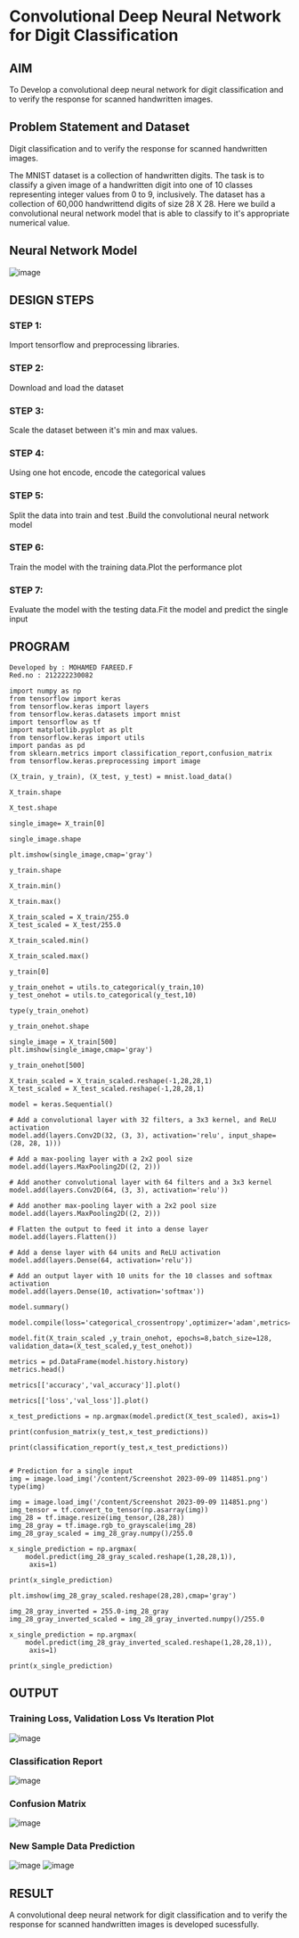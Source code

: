 # Convolutional Deep Neural Network for Digit Classification

## AIM

To Develop a convolutional deep neural network for digit classification and to verify the response for scanned handwritten images.

## Problem Statement and Dataset
Digit classification and to verify the response for scanned handwritten images.

The MNIST dataset is a collection of handwritten digits. The task is to classify a given image of a handwritten digit into one of 10 classes representing integer values from 0 to 9, inclusively. The dataset has a collection of 60,000 handwrittend digits of size 28 X 28. Here we build a convolutional neural network model that is able to classify to it's appropriate numerical value.
## Neural Network Model
![image](https://github.com/MOHAMED-FAREED-22001617/mnist-classification/assets/121412904/7ecca00d-5168-4afe-9e91-44cc2baf09cb)


## DESIGN STEPS

### STEP 1:
Import tensorflow and preprocessing libraries.
### STEP 2:
Download and load the dataset
### STEP 3:
Scale the dataset between it's min and max values.
### STEP 4:
Using one hot encode, encode the categorical values
### STEP 5:
Split the data into train and test .Build the convolutional neural network model
### STEP 6:

Train the model with the training data.Plot the performance plot
### STEP 7:

Evaluate the model with the testing data.Fit the model and predict the single input
## PROGRAM
```
Developed by : MOHAMED FAREED.F
Red.no : 212222230082
```
```
import numpy as np
from tensorflow import keras
from tensorflow.keras import layers
from tensorflow.keras.datasets import mnist
import tensorflow as tf
import matplotlib.pyplot as plt
from tensorflow.keras import utils
import pandas as pd
from sklearn.metrics import classification_report,confusion_matrix
from tensorflow.keras.preprocessing import image

(X_train, y_train), (X_test, y_test) = mnist.load_data()
     
X_train.shape

X_test.shape

single_image= X_train[0]
     
single_image.shape

plt.imshow(single_image,cmap='gray')

y_train.shape

X_train.min()

X_train.max()

X_train_scaled = X_train/255.0
X_test_scaled = X_test/255.0

X_train_scaled.min()

X_train_scaled.max()

y_train[0]

y_train_onehot = utils.to_categorical(y_train,10)
y_test_onehot = utils.to_categorical(y_test,10)

type(y_train_onehot)

y_train_onehot.shape

single_image = X_train[500]
plt.imshow(single_image,cmap='gray')

y_train_onehot[500]

X_train_scaled = X_train_scaled.reshape(-1,28,28,1)
X_test_scaled = X_test_scaled.reshape(-1,28,28,1)

model = keras.Sequential()

# Add a convolutional layer with 32 filters, a 3x3 kernel, and ReLU activation
model.add(layers.Conv2D(32, (3, 3), activation='relu', input_shape=(28, 28, 1)))

# Add a max-pooling layer with a 2x2 pool size
model.add(layers.MaxPooling2D((2, 2)))

# Add another convolutional layer with 64 filters and a 3x3 kernel
model.add(layers.Conv2D(64, (3, 3), activation='relu'))

# Add another max-pooling layer with a 2x2 pool size
model.add(layers.MaxPooling2D((2, 2)))

# Flatten the output to feed it into a dense layer
model.add(layers.Flatten())

# Add a dense layer with 64 units and ReLU activation
model.add(layers.Dense(64, activation='relu'))

# Add an output layer with 10 units for the 10 classes and softmax activation
model.add(layers.Dense(10, activation='softmax'))

model.summary()

model.compile(loss='categorical_crossentropy',optimizer='adam',metrics='accuracy')
     
model.fit(X_train_scaled ,y_train_onehot, epochs=8,batch_size=128, validation_data=(X_test_scaled,y_test_onehot))

metrics = pd.DataFrame(model.history.history)
metrics.head()

metrics[['accuracy','val_accuracy']].plot()

metrics[['loss','val_loss']].plot()

x_test_predictions = np.argmax(model.predict(X_test_scaled), axis=1)

print(confusion_matrix(y_test,x_test_predictions))

print(classification_report(y_test,x_test_predictions))


# Prediction for a single input
img = image.load_img('/content/Screenshot 2023-09-09 114851.png')
type(img)

img = image.load_img('/content/Screenshot 2023-09-09 114851.png')
img_tensor = tf.convert_to_tensor(np.asarray(img))
img_28 = tf.image.resize(img_tensor,(28,28))
img_28_gray = tf.image.rgb_to_grayscale(img_28)
img_28_gray_scaled = img_28_gray.numpy()/255.0
     
x_single_prediction = np.argmax(
    model.predict(img_28_gray_scaled.reshape(1,28,28,1)),
     axis=1)

print(x_single_prediction)

plt.imshow(img_28_gray_scaled.reshape(28,28),cmap='gray')

img_28_gray_inverted = 255.0-img_28_gray
img_28_gray_inverted_scaled = img_28_gray_inverted.numpy()/255.0
     
x_single_prediction = np.argmax(
    model.predict(img_28_gray_inverted_scaled.reshape(1,28,28,1)),
     axis=1)

print(x_single_prediction)
```
## OUTPUT

### Training Loss, Validation Loss Vs Iteration Plot

![image](https://github.com/MOHAMED-FAREED-22001617/mnist-classification/assets/121412904/9af24ff3-cca6-4698-8dee-1ae06483168d)


### Classification Report

![image](https://github.com/MOHAMED-FAREED-22001617/mnist-classification/assets/121412904/13229a44-f950-4146-963e-fe7c5a516f4c)


### Confusion Matrix

![image](https://github.com/MOHAMED-FAREED-22001617/mnist-classification/assets/121412904/5324dbbf-82d1-4462-a6f5-2a1f4f35b654)


### New Sample Data Prediction

![image](https://github.com/MOHAMED-FAREED-22001617/mnist-classification/assets/121412904/f9f913e2-bcda-4c17-b3b4-24b67a001540)
![image](https://github.com/MOHAMED-FAREED-22001617/mnist-classification/assets/121412904/265cabab-f607-41e1-917e-e6a61b2f1cf3)

## RESULT
A convolutional deep neural network for digit classification and to verify the response for scanned handwritten images is developed sucessfully.
